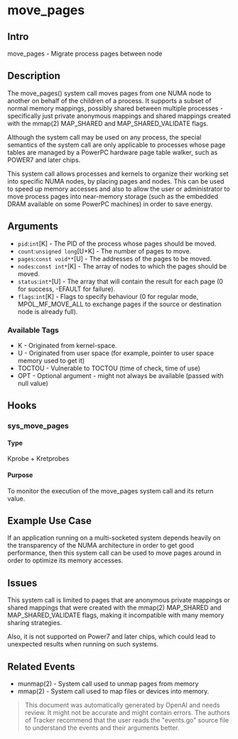 
# move_pages

## Intro
move_pages - Migrate process pages between node

## Description
The move_pages() system call moves pages from one NUMA node to another on behalf 
of the children of a process. It supports a subset of normal memory mappings, 
possibly shared between multiple processes - specifically just private anonymous 
mappings and shared mappings created with the mmap(2) MAP_SHARED and MAP_SHARED_VALIDATE flags.

Although the system call may be used on any process, the special semantics of 
the system call are only applicable to processes whose page tables are managed 
by a PowerPC hardware page table walker, such as POWER7 and later chips.

This system call allows processes and kernels to organize their working set 
into specific NUMA nodes, by placing pages and nodes. This can be used to speed 
up memory accesses and also to allow the user or administrator to move process 
pages into near-memory storage (such as the embedded DRAM available on some 
PowerPC machines) in order to save energy.

## Arguments
* `pid`:`int`[K] - The PID of the process whose pages should be moved.
* `count`:`unsigned long`[U+K] - The number of pages to move. 
* `pages`:`const void**`[U] - The addresses of the pages to be moved.
* `nodes`:`const int*`[K] - The array of nodes to which the pages should be moved.
* `status`:`int*`[U] - The array that will contain the result for each page (0 for success, -EFAULT for failure).
* `flags`:`int`[K] - Flags to specify behaviour (0 for regular mode, MPOL_MF_MOVE_ALL to exchange pages if the source or destination node is already full).

### Available Tags
* K - Originated from kernel-space.
* U - Originated from user space (for example, pointer to user space memory used to get it)
* TOCTOU - Vulnerable to TOCTOU (time of check, time of use)
* OPT - Optional argument - might not always be available (passed with null value)

## Hooks
### sys_move_pages
#### Type
Kprobe + Kretprobes
#### Purpose 
To monitor the execution of the move_pages system call and its return value.

## Example Use Case
If an application running on a multi-socketed system depends heavily on the 
transparency of the NUMA architecture in order to get good performance, then this system call can be used to move pages around in order to optimize its memory accesses. 

## Issues
This system call is limited to pages that are anonymous private mappings or shared mappings that were created with the mmap(2) MAP_SHARED and MAP_SHARED_VALIDATE flags, making it incompatible with many memory sharing strategies.

Also, it is not supported on Power7 and later chips, which could lead to unexpected results when running on such systems.

## Related Events
* munmap(2) - System call used to unmap pages from memory
* mmap(2) - System call used to map files or devices into memory.

> This document was automatically generated by OpenAI and needs review. It might
> not be accurate and might contain errors. The authors of Tracker recommend that
> the user reads the "events.go" source file to understand the events and their
> arguments better.
